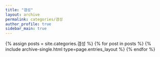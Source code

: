 ```yaml
---
title: "갬성"
layout: archive
permalink: categories/갬성
author_profile: true
sidebar_main: true
---
```


{% assign posts = site.categories.갬성 %}
{% for post in posts %} {% include archive-single.html type=page.entries_layout %} {% endfor %}
